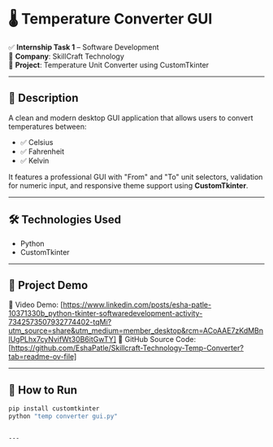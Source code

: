 # 🌡️ Temperature Converter GUI

✅ **Internship Task 1** – Software Development  
🏢 **Company**: SkillCraft Technology  
📌 **Project**: Temperature Unit Converter using CustomTkinter

---

## 🔹 Description  
A clean and modern desktop GUI application that allows users to convert temperatures between:
- ✅ Celsius
- ✅ Fahrenheit
- ✅ Kelvin

It features a professional GUI with "From" and "To" unit selectors, validation for numeric input, and responsive theme support using **CustomTkinter**.

---

## 🛠 Technologies Used  
- Python  
- CustomTkinter  

---

## 🔗 Project Demo  
🎥 Video Demo: [https://www.linkedin.com/posts/esha-patle-10371330b_python-tkinter-softwaredevelopment-activity-7342573507932774402-tqMi?utm_source=share&utm_medium=member_desktop&rcm=ACoAAE7zKdMBnlUgPLhx7cyNvifWt30B6itGwTY]
📂 GitHub Source Code: [https://github.com/EshaPatle/Skillcraft-Technology-Temp-Converter?tab=readme-ov-file] 

---

## 🚀 How to Run
```bash
pip install customtkinter
python "temp converter gui.py"


---
